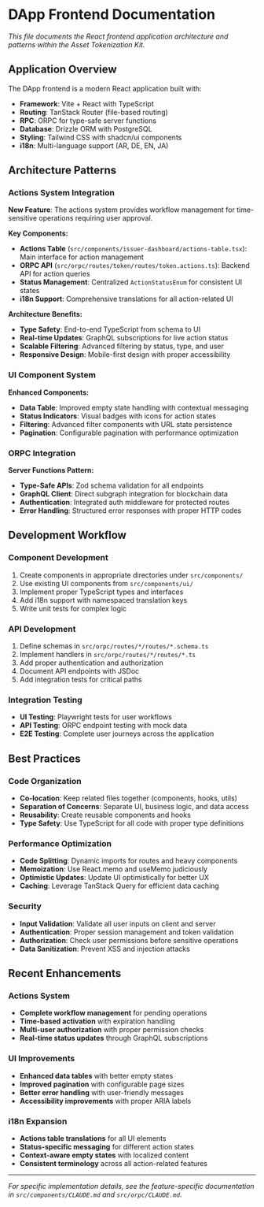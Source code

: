 # DApp Frontend Documentation

_This file documents the React frontend application architecture and patterns
within the Asset Tokenization Kit._

## Application Overview

The DApp frontend is a modern React application built with:

- **Framework**: Vite + React with TypeScript
- **Routing**: TanStack Router (file-based routing)
- **RPC**: ORPC for type-safe server functions
- **Database**: Drizzle ORM with PostgreSQL
- **Styling**: Tailwind CSS with shadcn/ui components
- **i18n**: Multi-language support (AR, DE, EN, JA)

## Architecture Patterns

### Actions System Integration

**New Feature**: The actions system provides workflow management for
time-sensitive operations requiring user approval.

**Key Components:**

- **Actions Table** (`src/components/issuer-dashboard/actions-table.tsx`): Main
  interface for action management
- **ORPC API** (`src/orpc/routes/token/routes/token.actions.ts`): Backend API
  for action queries
- **Status Management**: Centralized `ActionStatusEnum` for consistent UI states
- **i18n Support**: Comprehensive translations for all action-related UI

**Architecture Benefits:**

- **Type Safety**: End-to-end TypeScript from schema to UI
- **Real-time Updates**: GraphQL subscriptions for live action status
- **Scalable Filtering**: Advanced filtering by status, type, and user
- **Responsive Design**: Mobile-first design with proper accessibility

### UI Component System

**Enhanced Components:**

- **Data Table**: Improved empty state handling with contextual messaging
- **Status Indicators**: Visual badges with icons for action states
- **Filtering**: Advanced filter components with URL state persistence
- **Pagination**: Configurable pagination with performance optimization

### ORPC Integration

**Server Functions Pattern:**

- **Type-Safe APIs**: Zod schema validation for all endpoints
- **GraphQL Client**: Direct subgraph integration for blockchain data
- **Authentication**: Integrated auth middleware for protected routes
- **Error Handling**: Structured error responses with proper HTTP codes

## Development Workflow

### Component Development

1. Create components in appropriate directories under `src/components/`
2. Use existing UI components from `src/components/ui/`
3. Implement proper TypeScript types and interfaces
4. Add i18n support with namespaced translation keys
5. Write unit tests for complex logic

### API Development

1. Define schemas in `src/orpc/routes/*/routes/*.schema.ts`
2. Implement handlers in `src/orpc/routes/*/routes/*.ts`
3. Add proper authentication and authorization
4. Document API endpoints with JSDoc
5. Add integration tests for critical paths

### Integration Testing

- **UI Testing**: Playwright tests for user workflows
- **API Testing**: ORPC endpoint testing with mock data
- **E2E Testing**: Complete user journeys across the application

## Best Practices

### Code Organization

- **Co-location**: Keep related files together (components, hooks, utils)
- **Separation of Concerns**: Separate UI, business logic, and data access
- **Reusability**: Create reusable components and hooks
- **Type Safety**: Use TypeScript for all code with proper type definitions

### Performance Optimization

- **Code Splitting**: Dynamic imports for routes and heavy components
- **Memoization**: Use React.memo and useMemo judiciously
- **Optimistic Updates**: Update UI optimistically for better UX
- **Caching**: Leverage TanStack Query for efficient data caching

### Security

- **Input Validation**: Validate all user inputs on client and server
- **Authentication**: Proper session management and token validation
- **Authorization**: Check user permissions before sensitive operations
- **Data Sanitization**: Prevent XSS and injection attacks

## Recent Enhancements

### Actions System

- **Complete workflow management** for pending operations
- **Time-based activation** with expiration handling
- **Multi-user authorization** with proper permission checks
- **Real-time status updates** through GraphQL subscriptions

### UI Improvements

- **Enhanced data tables** with better empty states
- **Improved pagination** with configurable page sizes
- **Better error handling** with user-friendly messages
- **Accessibility improvements** with proper ARIA labels

### i18n Expansion

- **Actions table translations** for all UI elements
- **Status-specific messaging** for different action states
- **Context-aware empty states** with localized content
- **Consistent terminology** across all action-related features

---

_For specific implementation details, see the feature-specific documentation in
`src/components/CLAUDE.md` and `src/orpc/CLAUDE.md`._
